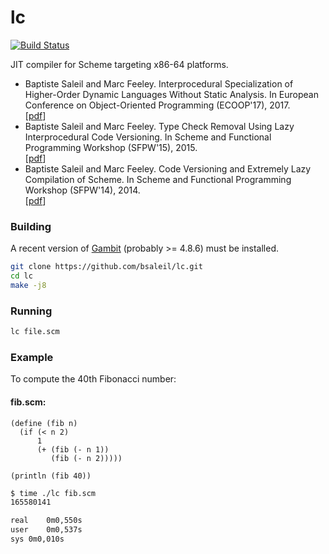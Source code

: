 # lc

[![Build Status](https://travis-ci.com/bsaleil/lc.svg?token=8gcbGkkhvfNySyut3swg&branch=master)](https://travis-ci.com/bsaleil/lc)

JIT compiler for Scheme targeting x86-64 platforms.

* Baptiste Saleil and Marc Feeley. Interprocedural Specialization of Higher-Order Dynamic Languages Without Static Analysis. In European Conference on Object-Oriented Programming (ECOOP'17), 2017.
<br/>[[pdf](http://drops.dagstuhl.de/opus/volltexte/2017/7271/pdf/LIPIcs-ECOOP-2017-23.pdf)]
* Baptiste Saleil and Marc Feeley. Type Check Removal Using Lazy Interprocedural Code Versioning. In Scheme and Functional Programming Workshop (SFPW'15), 2015. <br/>[[pdf](http://www.schemeworkshop.org/2015/sfpw4-2015-saleil-feeley.pdf)]
* Baptiste Saleil and Marc Feeley. Code Versioning and Extremely Lazy Compilation of Scheme. In Scheme and Functional Programming Workshop (SFPW'14), 2014. <br/>[[pdf](http://www.schemeworkshop.org/2014/papers/Saleil2014.pdf)]

### Building

A recent version of [Gambit](http://gambitscheme.org/) (probably >= 4.8.6) must be installed.

```bash
git clone https://github.com/bsaleil/lc.git
cd lc
make -j8
```

### Running

```bash
lc file.scm
```

### Example

To compute the 40th Fibonacci number:

#### fib.scm:
```
(define (fib n)
  (if (< n 2)
      1
      (+ (fib (- n 1))
         (fib (- n 2)))))

(println (fib 40))
```

```bash
$ time ./lc fib.scm
165580141

real	0m0,550s
user	0m0,537s
sys	0m0,010s

```
